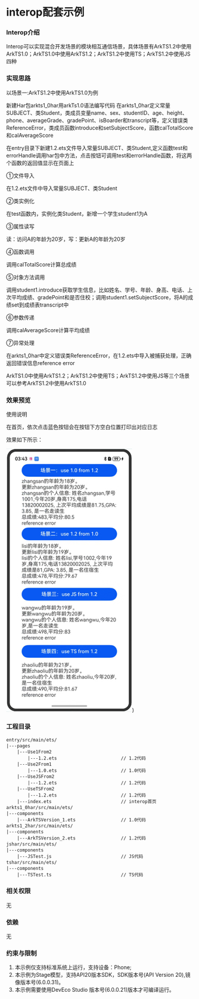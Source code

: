 # interop配套示例

### Interop介绍
Interop可以实现混合开发场景的模块相互通信场景，具体场景有ArkTS1.2中使用ArkTS1.0；ArkTS1.0中使用ArkTS1.2；ArkTS1.2中使用TS；ArkTS1.2中使用JS四种

### 实现思路
以场景一:ArkTS1.2中使用ArkTS1.0为例

新建Har包arkts1_0har用arkTs1.0语法编写代码
在arkts1_0har定义常量SUBJECT、类Student，类成员变量name、sex、studentID、age、height、phone、averageGrade、gradePoint、isBoarder和transcript等，定义错误类ReferenceError，类成员函数introduce和setSubjectScore，函数calTotalScore和calAverageScore

在entry目录下新建1.2.ets文件导入常量SUBJECT、类Student,定义函数test和errorHandle调用har包中方法，点击按钮可调用test和errorHandle函数，将这两个函数的返回值显示在页面上

①文件导入

在1.2.ets文件中导入常量SUBJECT、类Student 

②类实例化

在test函数内，实例化类Student，新增一个学生student1为A

③属性读写

读：访问A的年龄为20岁，写：更新A的年龄为20岁

④函数调用

调用calTotalScore计算总成绩

⑤对象方法调用

调用student1.introduce获取学生信息，比如姓名、学号、年龄、身高、电话、上次平均成绩、gradePoint和是否住校；调用student1.setSubjectScore，将A的成绩set到成绩表transcript中

⑥参数传递

调用calAverageScore计算平均成绩

⑦异常处理

在arkts1_0har中定义错误类ReferenceError，在1.2.ets中导入被捕获处理，正确返回错误信息reference error

ArkTS1.0中使用ArkTS1.2；ArkTS1.2中使用TS；ArkTS1.2中使用JS等三个场景可以参考ArkTS1.2中使用ArkTS1.0

### 效果预览

使用说明

在首页，依次点击蓝色按钮会在按钮下方空白位置打印出对应日志

效果如下所示：

![Alt text](entry/src/main/resources/base/media/RM002_preview.png))
### 工程目录

```
entry/src/main/ets/
|---pages
	|---Use1From2
		|---1.2.ets                        // 1.2代码
	|---Use2From1
		|---1.0.ets                        // 1.0代码
	|---UseJSFrom2
		|---1.2.ets                        // 1.2代码
	|---UseTSFrom2
		|---1.2.ets                        // 1.2代码
	|---index.ets                          // interop首页 
arkts1_0har/src/main/ets/
|---components
	|---ArkTSVersion_1.ets                 // 1.0代码
arkts1_2har/src/main/ets/
|---components
	|---ArkTSVersion_2.ets                 // 1.2代码
jshar/src/main/ets/
|---components
	|---JSTest.js                          // JS代码
tshar/src/main/ets/
|---components
	|---TSTest.ts                          // TS代码
```

### 相关权限
无
### 依赖
无
### 约束与限制
1. 本示例仅支持标准系统上运行，支持设备：Phone;
2. 本示例为Stage模型，支持API20版本SDK，SDK版本号(API Version 20),镜像版本号(6.0.0.31)。
3. 本示例需要使用DevEco Studio 版本号(6.0.0.21)版本才可编译运行。